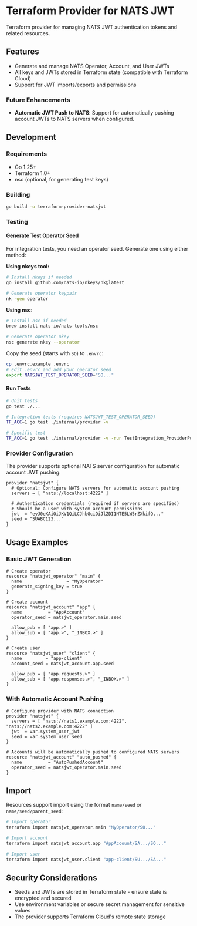 # Terraform Provider for NATS JWT

Terraform provider for managing NATS JWT authentication tokens and related resources.

## Features

- Generate and manage NATS Operator, Account, and User JWTs
- All keys and JWTs stored in Terraform state (compatible with Terraform Cloud)
- Support for JWT imports/exports and permissions

### Future Enhancements

- **Automatic JWT Push to NATS**: Support for automatically pushing account JWTs to NATS servers
  when configured.

## Development

### Requirements

- Go 1.25+
- Terraform 1.0+
- nsc (optional, for generating test keys)

### Building

```bash
go build -o terraform-provider-natsjwt
```

### Testing

#### Generate Test Operator Seed

For integration tests, you need an operator seed. Generate one using either method:

**Using nkeys tool:**

```bash
# Install nkeys if needed
go install github.com/nats-io/nkeys/nk@latest

# Generate operator keypair
nk -gen operator
```

**Using nsc:**

```bash
# Install nsc if needed
brew install nats-io/nats-tools/nsc

# Generate operator nkey
nsc generate nkey --operator
```

Copy the seed (starts with `SO`) to `.envrc`:

```bash
cp .envrc.example .envrc
# Edit .envrc and add your operator seed
export NATSJWT_TEST_OPERATOR_SEED="SO..."
```

#### Run Tests

```bash
# Unit tests
go test ./...

# Integration tests (requires NATSJWT_TEST_OPERATOR_SEED)
TF_ACC=1 go test ./internal/provider -v

# Specific test
TF_ACC=1 go test ./internal/provider -v -run TestIntegration_ProviderPush
```

### Provider Configuration

The provider supports optional NATS server configuration for automatic account JWT pushing:

```hcl
provider "natsjwt" {
  # Optional: Configure NATS servers for automatic account pushing
  servers = [ "nats://localhost:4222" ]

  # Authentication credentials (required if servers are specified)
  # Should be a user with system account permissions
  jwt  = "eyJ0eXAiOiJKV1QiLCJhbGciOiJlZDI1NTE5LW5rZXkifQ..."
  seed = "SUABC123..."
}
```

## Usage Examples

### Basic JWT Generation

```hcl
# Create operator
resource "natsjwt_operator" "main" {
  name                 = "MyOperator"
  generate_signing_key = true
}

# Create account
resource "natsjwt_account" "app" {
  name          = "AppAccount"
  operator_seed = natsjwt_operator.main.seed

  allow_pub = [ "app.>" ]
  allow_sub = [ "app.>", "_INBOX.>" ]
}

# Create user
resource "natsjwt_user" "client" {
  name         = "app-client"
  account_seed = natsjwt_account.app.seed

  allow_pub = [ "app.requests.>" ]
  allow_sub = [ "app.responses.>", "_INBOX.>" ]
}
```

### With Automatic Account Pushing

```hcl
# Configure provider with NATS connection
provider "natsjwt" {
  servers = [ "nats://nats1.example.com:4222", "nats://nats2.example.com:4222" ]
  jwt  = var.system_user_jwt
  seed = var.system_user_seed
}

# Accounts will be automatically pushed to configured NATS servers
resource "natsjwt_account" "auto_pushed" {
  name          = "AutoPushedAccount"
  operator_seed = natsjwt_operator.main.seed
}
```

## Import

Resources support import using the format `name/seed` or `name/seed/parent_seed`:

```bash
# Import operator
terraform import natsjwt_operator.main "MyOperator/SO..."

# Import account
terraform import natsjwt_account.app "AppAccount/SA.../SO..."

# Import user
terraform import natsjwt_user.client "app-client/SU.../SA..."
```

## Security Considerations

- Seeds and JWTs are stored in Terraform state - ensure state is encrypted and secured
- Use environment variables or secure secret management for sensitive values
- The provider supports Terraform Cloud's remote state storage